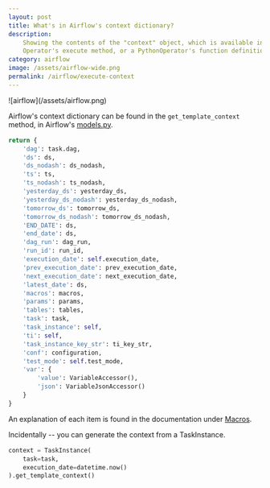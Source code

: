 ```yaml
---
layout: post
title: What's in Airflow's context dictionary?
description:
    Showing the contents of the "context" object, which is available in an
    Operator's execute method, or a PythonOperator's function definition.
category: airflow
image: /assets/airflow-wide.png
permalink: /airflow/execute-context
---
```

<div class="wide-logos" markdown="1">
![airflow](/assets/airflow.png)
</div>

Airflow's context dictionary can be found in the `get_template_context` method,
in Airflow's
[models.py](https://github.com/databricks/incubator-airflow/blob/master/airflow/models.py).

```python
return {
    'dag': task.dag,
    'ds': ds,
    'ds_nodash': ds_nodash,
    'ts': ts,
    'ts_nodash': ts_nodash,
    'yesterday_ds': yesterday_ds,
    'yesterday_ds_nodash': yesterday_ds_nodash,
    'tomorrow_ds': tomorrow_ds,
    'tomorrow_ds_nodash': tomorrow_ds_nodash,
    'END_DATE': ds,
    'end_date': ds,
    'dag_run': dag_run,
    'run_id': run_id,
    'execution_date': self.execution_date,
    'prev_execution_date': prev_execution_date,
    'next_execution_date': next_execution_date,
    'latest_date': ds,
    'macros': macros,
    'params': params,
    'tables': tables,
    'task': task,
    'task_instance': self,
    'ti': self,
    'task_instance_key_str': ti_key_str,
    'conf': configuration,
    'test_mode': self.test_mode,
    'var': {
        'value': VariableAccessor(),
        'json': VariableJsonAccessor()
    }
}
```

An explanation of each item is found in the documentation under
[Macros](https://airflow.apache.org/docs/stable/macros-ref.html).

Incidentally -- you can generate the context from a TaskInstance.

```python
context = TaskInstance(
    task=task,
    execution_date=datetime.now()
).get_template_context()
```
